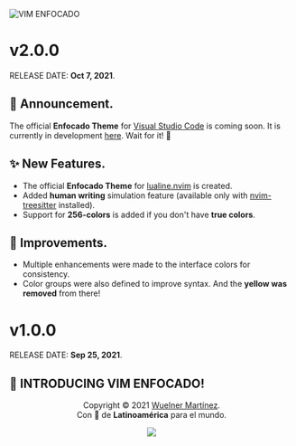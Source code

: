 ![VIM ENFOCADO](https://i.imgur.com/8um4BUj.png)

# **v2.0.0**

RELEASE DATE: **Oct 7, 2021**.

## 📢 **Announcement.**

The official **Enfocado Theme** for [Visual Studio Code](https://code.visualstudio.com/) is coming soon. It is currently in development [here](https://github.com/wuelnerdotexe/vscode-enfocado). Wait for it! 🤩

## ✨ **New Features.**

- The official **Enfocado Theme** for [lualine.nvim](https://github.com/hoob3rt/lualine.nvim) is created.
- Added **human writing** simulation feature (available only with [nvim-treesitter](https://github.com/nvim-treesitter/nvim-treesitter) installed).
- Support for **256-colors** is added if you don't have **true colors**.

## 🦾 **Improvements.**

- Multiple enhancements were made to the interface colors for consistency.
- Color groups were also defined to improve syntax. And the **yellow was removed** from there!

# **v1.0.0**

RELEASE DATE: **Sep 25, 2021**.

## 🎉 **INTRODUCING VIM ENFOCADO!**

<p align="center">Copyright &copy; 2021 <a href="mailto:wuelnerdotexe@gmail.com" target="_blank">Wuelner Martínez</a>.<br />
Con 💚 de <b>Latinoamérica</b> para el mundo.</p>

<p align="center"><a href="https://github.com/wuelnerdotexe/vim-enfocado/blob/main/LICENSE"><img src="https://img.shields.io/static/v1.svg?style=flat-square&label=License&message=MIT&logo=github"/></a></p>
